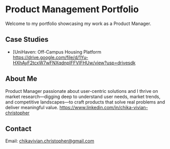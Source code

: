 # Product Management Portfolio

Welcome to my portfolio showcasing my work as a Product Manager.

## Case Studies
- [UniHaven: Off-Campus Housing Platform https://drive.google.com/file/d/1Yu-HXhAyF2tcxW7wFNXqdnpIFFVIFHUw/view?usp=drivesdk

## About Me
Product Manager passionate about user-centric solutions and I thrive on market research—digging deep to understand user needs, market trends, and competitive landscapes—to craft products that solve real problems and deliver meaningful value. https://www.linkedin.com/in/chika-vivian-christopher

## Contact
Email: chikavivian.christopher@gmail.com
